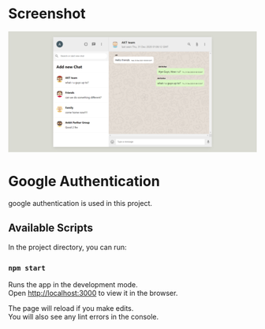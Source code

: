 # Screenshot
![image](https://github.com/Aktparihar/WhatsApp-Clone/blob/main/Screenshot.png?raw=true)

# Google Authentication
google authentication is used in this project.

## Available Scripts

In the project directory, you can run:

### `npm start`

Runs the app in the development mode.\
Open [http://localhost:3000](http://localhost:3000) to view it in the browser.

The page will reload if you make edits.\
You will also see any lint errors in the console.

